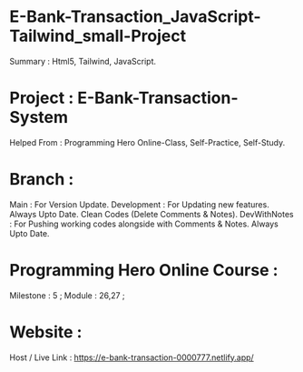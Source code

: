 # E-Bank-Transaction_JavaScript-Tailwind_small-Project
Summary : Html5, Tailwind, JavaScript.


# Project : E-Bank-Transaction-System
Helped From : Programming Hero Online-Class, Self-Practice, Self-Study.


# Branch :
Main : For Version Update.
Development : For Updating new features. Always Upto Date. Clean Codes (Delete Comments & Notes).
DevWithNotes : For Pushing working codes alongside with Comments & Notes. Always Upto Date.


# Programming Hero Online Course :
Milestone : 5 ;
Module : 26,27 ;


# Website :
Host / Live Link : https://e-bank-transaction-0000777.netlify.app/
